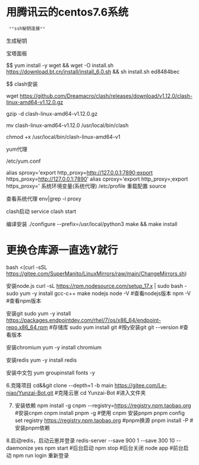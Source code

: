 # 用腾讯云的centos7.6系统

```python
 **ssh秘钥连接**
```

生成秘钥

宝塔面板

$$
yum install -y wget && wget -O install.sh <https://download.bt.cn/install/install_6.0.sh> && sh install.sh ed8484bec

$$
clash安装

wget <https://github.com/Dreamacro/clash/releases/download/v1.12.0/clash-linux-amd64-v1.12.0.gz>

gzip -d clash-linux-amd64-v1.12.0.gz

mv clash-linux-amd64-v1.12.0 /usr/local/bin/clash

chmod +x /usr/local/bin/clash-linux-amd64-v1

yum代理

/etc/yum.conf

alias sproxy='export http_proxy=<http://127.0.0.1:7890;export>  https_proxy=<http://127.0.0.1:7890>'
alias cproxy='export http_proxy=;export https_proxy='
系统环境变量(系统代理)
/etc/profile
重载配置
source

查看系统代理
env|grep -i proxy

clash启动
service clash start

编译安装
./configure --prefix=/usr/local/python3
make && make install

# 更换仓库源一直选Y就行

bash <(curl -sSL <https://gitee.com/SuperManito/LinuxMirrors/raw/main/ChangeMirrors.sh>)

安装node.js
curl -sL <https://rpm.nodesource.com/setup_17.x> | sudo bash -
sudo yum -y install gcc-c++ make nodejs
node -V  #查看nodejs版本
npm -V  #查看npm版本

安装git
sudo yum -y install <https://packages.endpointdev.com/rhel/7/os/x86_64/endpoint-repo.x86_64.rpm> #存储库
sudo yum install git  #按y安装git
git --version #查看版本

安装chromium
yum -y install chromium

安装redis
yum -y install redis

安装中文包
yum groupinstall fonts -y

6.克隆项目
cd&&git clone --depth=1 -b main <https://gitee.com/Le-niao/Yunzai-Bot.git>  #克隆云崽
cd Yunzai-Bot    #进入文件夹

7. 安装依赖
npm install -g cnpm --registry=<https://registry.npm.taobao.org>  #安装cnpm
cnpm install pnpm -g  #使用 cnpm 安装pnpm
pnpm config set registry <https://registry.npm.taobao.org> #pnpm换源
pnpm install -P  #安装pnpm依赖

8.启动redis，启动云崽并登录
redis-server --save 900 1 --save 300 10 --daemonize yes
npm start  #后台启动
npm stop  #后台关闭
node app  #前台启动
npm run login  重新登录

